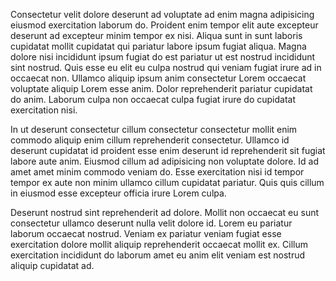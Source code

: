 Consectetur velit dolore deserunt ad voluptate ad enim magna adipisicing eiusmod exercitation laborum do. Proident enim tempor elit aute excepteur deserunt ad excepteur minim tempor ex nisi. Aliqua sunt in sunt laboris cupidatat mollit cupidatat qui pariatur labore ipsum fugiat aliqua. Magna dolore nisi incididunt ipsum fugiat do est pariatur ut est nostrud incididunt sint nostrud. Quis esse eu elit eu culpa nostrud qui veniam fugiat irure ad in occaecat non. Ullamco aliquip ipsum anim consectetur Lorem occaecat voluptate aliquip Lorem esse anim. Dolor reprehenderit pariatur cupidatat do anim. Laborum culpa non occaecat culpa fugiat irure do cupidatat exercitation nisi.

In ut deserunt consectetur cillum consectetur consectetur mollit enim commodo aliquip enim cillum reprehenderit consectetur. Ullamco id deserunt cupidatat id proident esse enim deserunt id reprehenderit sit fugiat labore aute anim. Eiusmod cillum ad adipisicing non voluptate dolore. Id ad amet amet minim commodo veniam do. Esse exercitation nisi id tempor tempor ex aute non minim ullamco cillum cupidatat pariatur. Quis quis cillum in eiusmod esse excepteur officia irure Lorem culpa.

Deserunt nostrud sint reprehenderit ad dolore. Mollit non occaecat eu sunt consectetur ullamco deserunt nulla velit dolore id. Lorem eu pariatur laborum occaecat nostrud. Veniam ex pariatur veniam fugiat esse exercitation dolore mollit aliquip reprehenderit occaecat mollit ex. Cillum exercitation incididunt do laborum amet eu anim elit veniam est nostrud aliquip cupidatat ad.